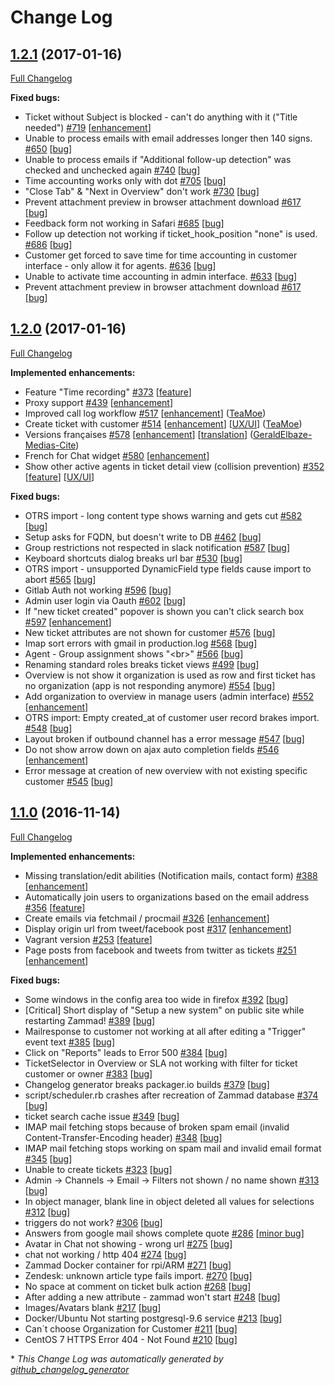 # Change Log

## [1.2.1](https://github.com/zammad/zammad/tree/1.2.1) (2017-01-16)
[Full Changelog](https://github.com/zammad/zammad/compare/1.2.0...1.2.1)

**Fixed bugs:**

- Ticket without Subject is blocked - can't do anything with it \("Title needed"\) [\#719](https://github.com/zammad/zammad/issues/719) [[enhancement](https://github.com/zammad/zammad/labels/enhancement)]
- Unable to process emails with email addresses longer then 140 signs. [\#650](https://github.com/zammad/zammad/issues/650) [[bug](https://github.com/zammad/zammad/labels/bug)]
- Unable to process emails if "Additional follow-up detection" was checked and unchecked again [\#740](https://github.com/zammad/zammad/issues/740) [[bug](https://github.com/zammad/zammad/labels/bug)]
- Time accounting works only with dot [\#705](https://github.com/zammad/zammad/issues/705) [[bug](https://github.com/zammad/zammad/labels/bug)]
- "Close Tab" & "Next in Overview" don't work [\#730](https://github.com/zammad/zammad/issues/730) [[bug](https://github.com/zammad/zammad/labels/bug)]
- Prevent attachment preview in browser attachment download [\#617](https://github.com/zammad/zammad/issues/617) [[bug](https://github.com/zammad/zammad/labels/bug)]
- Feedback form not working in Safari [\#685](https://github.com/zammad/zammad/issues/685) [[bug](https://github.com/zammad/zammad/labels/bug)]
- Follow up detection not working if ticket\_hook\_position "none" is used. [\#686](https://github.com/zammad/zammad/issues/686) [[bug](https://github.com/zammad/zammad/labels/bug)]
- Customer get forced to save time for time accounting in customer interface - only allow it for agents. [\#636](https://github.com/zammad/zammad/issues/636) [[bug](https://github.com/zammad/zammad/labels/bug)]
- Unable to activate time accounting in admin interface. [\#633](https://github.com/zammad/zammad/issues/633) [[bug](https://github.com/zammad/zammad/labels/bug)]
- Prevent attachment preview in browser attachment download [\#617](https://github.com/zammad/zammad/issues/617) [[bug](https://github.com/zammad/zammad/labels/bug)]

## [1.2.0](https://github.com/zammad/zammad/tree/1.2.0) (2017-01-16)
[Full Changelog](https://github.com/zammad/zammad/compare/1.1.0...1.2.0)

**Implemented enhancements:**

- Feature "Time recording" [\#373](https://github.com/zammad/zammad/issues/373) [[feature](https://github.com/zammad/zammad/labels/feature)]
- Proxy support [\#439](https://github.com/zammad/zammad/issues/439) [[enhancement](https://github.com/zammad/zammad/labels/enhancement)]
- Improved call log workflow [\#517](https://github.com/zammad/zammad/pull/517) [[enhancement](https://github.com/zammad/zammad/labels/enhancement)] ([TeaMoe](https://github.com/TeaMoe))
- Create ticket with customer [\#514](https://github.com/zammad/zammad/pull/514) [[enhancement](https://github.com/zammad/zammad/labels/enhancement)] [[UX/UI](https://github.com/zammad/zammad/labels/UX/UI)] ([TeaMoe](https://github.com/TeaMoe))
- Versions françaises [\#578](https://github.com/zammad/zammad/pull/578) [[enhancement](https://github.com/zammad/zammad/labels/enhancement)] [[translation](https://github.com/zammad/zammad/labels/translation)] ([GeraldElbaze-Medias-Cite](https://github.com/GeraldElbaze-Medias-Cite))
- French for Chat widget [\#580](https://github.com/zammad/zammad/issues/580) [[enhancement](https://github.com/zammad/zammad/labels/enhancement)]
- Show other active agents in ticket detail view \(collision prevention\) [\#352](https://github.com/zammad/zammad/issues/352) [[feature](https://github.com/zammad/zammad/labels/feature)] [[UX/UI](https://github.com/zammad/zammad/labels/UX/UI)]

**Fixed bugs:**

- OTRS import - long content type shows warning and gets cut [\#582](https://github.com/zammad/zammad/issues/582) [[bug](https://github.com/zammad/zammad/labels/bug)]
- Setup asks for FQDN, but doesn't write to DB [\#462](https://github.com/zammad/zammad/issues/462) [[bug](https://github.com/zammad/zammad/labels/bug)]
- Group restrictions not respected in slack notification [\#587](https://github.com/zammad/zammad/issues/587) [[bug](https://github.com/zammad/zammad/labels/bug)]
- Keyboard shortcuts dialog breaks url bar [\#530](https://github.com/zammad/zammad/issues/530) [[bug](https://github.com/zammad/zammad/labels/bug)]
- OTRS import - unsupported DynamicField type fields cause import to abort [\#565](https://github.com/zammad/zammad/issues/565) [[bug](https://github.com/zammad/zammad/labels/bug)]
- Gitlab Auth not working [\#596](https://github.com/zammad/zammad/issues/596) [[bug](https://github.com/zammad/zammad/labels/bug)]
- Admin user login via Oauth [\#602](https://github.com/zammad/zammad/issues/602) [[bug](https://github.com/zammad/zammad/labels/bug)]
- If "new ticket created" popover is shown you can't click search box [\#597](https://github.com/zammad/zammad/issues/597) [[enhancement](https://github.com/zammad/zammad/labels/enhancement)]
- New ticket attributes are not shown for customer [\#576](https://github.com/zammad/zammad/issues/576) [[bug](https://github.com/zammad/zammad/labels/bug)]
- Imap sort errors with gmail in production.log [\#568](https://github.com/zammad/zammad/issues/568) [[bug](https://github.com/zammad/zammad/labels/bug)]
- Agent - Group assignment shows "\<br\>" [\#566](https://github.com/zammad/zammad/issues/566) [[bug](https://github.com/zammad/zammad/labels/bug)]
- Renaming standard roles breaks ticket views [\#499](https://github.com/zammad/zammad/issues/499) [[bug](https://github.com/zammad/zammad/labels/bug)]
- Overview is not show it organization is used as row and first ticket has no organization \(app is not responding anymore\) [\#554](https://github.com/zammad/zammad/issues/554) [[bug](https://github.com/zammad/zammad/labels/bug)]
- Add organization to overview in manage users \(admin interface\) [\#552](https://github.com/zammad/zammad/issues/552) [[enhancement](https://github.com/zammad/zammad/labels/enhancement)]
- OTRS import: Empty created\_at of customer user record brakes import. [\#548](https://github.com/zammad/zammad/issues/548) [[bug](https://github.com/zammad/zammad/labels/bug)]
- Layout broken if outbound channel has a error message [\#547](https://github.com/zammad/zammad/issues/547) [[bug](https://github.com/zammad/zammad/labels/bug)]
- Do not show arrow down on ajax auto completion fields [\#546](https://github.com/zammad/zammad/issues/546) [[enhancement](https://github.com/zammad/zammad/labels/enhancement)]
- Error message at creation of new overview with not existing specific customer [\#545](https://github.com/zammad/zammad/issues/545) [[bug](https://github.com/zammad/zammad/labels/bug)]


## [1.1.0](https://github.com/zammad/zammad/tree/1.1.0) (2016-11-14)
[Full Changelog](https://github.com/zammad/zammad/compare/1.0.1...1.1.0)

**Implemented enhancements:**

- Missing translation/edit abilities \(Notification mails, contact form\) [\#388](https://github.com/zammad/zammad/issues/388) [[enhancement](https://github.com/zammad/zammad/labels/enhancement)]
- Automatically join users to organizations based on the email address [\#356](https://github.com/zammad/zammad/issues/356) [[feature](https://github.com/zammad/zammad/labels/feature)]
- Create emails via fetchmail / procmail [\#326](https://github.com/zammad/zammad/issues/326) [[enhancement](https://github.com/zammad/zammad/labels/enhancement)]
- Display origin url from tweet/facebook post [\#317](https://github.com/zammad/zammad/issues/317) [[enhancement](https://github.com/zammad/zammad/labels/enhancement)]
- Vagrant version [\#253](https://github.com/zammad/zammad/issues/253) [[feature](https://github.com/zammad/zammad/labels/feature)]
- Page posts from facebook and tweets from twitter as tickets [\#251](https://github.com/zammad/zammad/issues/251) [[enhancement](https://github.com/zammad/zammad/labels/enhancement)]

**Fixed bugs:**

- Some windows in the config area too wide in firefox [\#392](https://github.com/zammad/zammad/issues/392) [[bug](https://github.com/zammad/zammad/labels/bug)]
- \[Critical\] Short display of "Setup a new system" on public site while restarting Zammad! [\#389](https://github.com/zammad/zammad/issues/389) [[bug](https://github.com/zammad/zammad/labels/bug)]
- Mailresponse to customer not working at all after editing a "Trigger" event text [\#385](https://github.com/zammad/zammad/issues/385) [[bug](https://github.com/zammad/zammad/labels/bug)]
- Click on "Reports" leads to Error 500 [\#384](https://github.com/zammad/zammad/issues/384) [[bug](https://github.com/zammad/zammad/labels/bug)]
- TicketSelector in Overview or SLA not working with filter for ticket customer or owner [\#383](https://github.com/zammad/zammad/issues/383) [[bug](https://github.com/zammad/zammad/labels/bug)]
- Changelog generator breaks packager.io builds [\#379](https://github.com/zammad/zammad/issues/379) [[bug](https://github.com/zammad/zammad/labels/bug)]
- script/scheduler.rb crashes after recreation of Zammad database [\#374](https://github.com/zammad/zammad/issues/374) [[bug](https://github.com/zammad/zammad/labels/bug)]
- ticket search cache issue [\#349](https://github.com/zammad/zammad/issues/349) [[bug](https://github.com/zammad/zammad/labels/bug)]
- IMAP mail fetching stops because of broken spam email \(invalid Content-Transfer-Encoding header\) [\#348](https://github.com/zammad/zammad/issues/348) [[bug](https://github.com/zammad/zammad/labels/bug)]
- IMAP mail fetching stops working on spam mail and invalid email format [\#345](https://github.com/zammad/zammad/issues/345) [[bug](https://github.com/zammad/zammad/labels/bug)]
- Unable to create tickets [\#323](https://github.com/zammad/zammad/issues/323) [[bug](https://github.com/zammad/zammad/labels/bug)]
- Admin -\> Channels -\> Email -\> Filters not shown / no name shown [\#313](https://github.com/zammad/zammad/issues/313) [[bug](https://github.com/zammad/zammad/labels/bug)]
- In object manager, blank line in object deleted all values for selections [\#312](https://github.com/zammad/zammad/issues/312) [[bug](https://github.com/zammad/zammad/labels/bug)]
- triggers do not work? [\#306](https://github.com/zammad/zammad/issues/306) [[bug](https://github.com/zammad/zammad/labels/bug)]
- Answers from google mail shows complete quote [\#286](https://github.com/zammad/zammad/issues/286) [[minor bug](https://github.com/zammad/zammad/labels/minor%20bug)]
- Avatar in Chat not showing - wrong url [\#275](https://github.com/zammad/zammad/issues/275) [[bug](https://github.com/zammad/zammad/labels/bug)]
- chat not working / http 404 [\#274](https://github.com/zammad/zammad/issues/274) [[bug](https://github.com/zammad/zammad/labels/bug)]
- Zammad Docker container for rpi/ARM [\#271](https://github.com/zammad/zammad/issues/271) [[bug](https://github.com/zammad/zammad/labels/bug)]
- Zendesk: unknown article type fails import. [\#270](https://github.com/zammad/zammad/issues/270) [[bug](https://github.com/zammad/zammad/labels/bug)]
- No space at comment on ticket bulk action  [\#268](https://github.com/zammad/zammad/issues/268) [[bug](https://github.com/zammad/zammad/labels/bug)]
- After adding a new attribute - zammad won't start [\#248](https://github.com/zammad/zammad/issues/248) [[bug](https://github.com/zammad/zammad/labels/bug)]
- Images/Avatars blank [\#217](https://github.com/zammad/zammad/issues/217) [[bug](https://github.com/zammad/zammad/labels/bug)]
- Docker/Ubuntu Not starting postgresql-9.6 service [\#213](https://github.com/zammad/zammad/issues/213) [[bug](https://github.com/zammad/zammad/labels/bug)]
- Can´t choose Organization for Customer [\#211](https://github.com/zammad/zammad/issues/211) [[bug](https://github.com/zammad/zammad/labels/bug)]
- CentOS 7 HTTPS Error 404 - Not Found [\#210](https://github.com/zammad/zammad/issues/210) [[bug](https://github.com/zammad/zammad/labels/bug)]


\* *This Change Log was automatically generated by [github_changelog_generator](https://github.com/skywinder/Github-Changelog-Generator)*